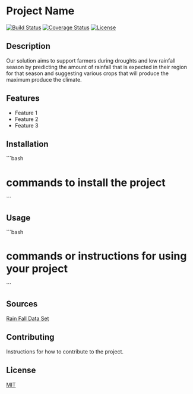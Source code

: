 # Project Name

[![Build Status](https://img.shields.io/travis/username/reponame.svg?style=flat-square)](https://travis-ci.org/username/reponame)
[![Coverage Status](https://img.shields.io/coveralls/username/reponame.svg?style=flat-square)](https://coveralls.io/github/username/reponame)
[![License](https://img.shields.io/github/license/isayahc/python-sample-template.svg?style=flat-square)](LICENSE)

## Description

Our solution aims to support farmers during droughts and low rainfall season by predicting the amount of rainfall that is expected in their region for that season and suggesting various crops that will produce the maximum produce the climate.

## Features

- Feature 1
- Feature 2
- Feature 3

## Installation

\```bash
# commands to install the project
\```

## Usage

\```bash
# commands or instructions for using your project
\```
## Sources
[Rain Fall Data Set](https://www.kaggle.com/datasets/iamkevin/united-states-rainfall?resource=download)

## Contributing

Instructions for how to contribute to the project.

## License

[MIT](LICENSE)
